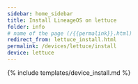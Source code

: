 ```yaml
---
sidebar: home_sidebar
title: Install LineageOS on lettuce
folder: info
# name of the page (/{{permalink}}.html)
redirect_from: lettuce_install.html
permalink: /devices/lettuce/install
device: lettuce
---
```

{% include templates/device_install.md %}
